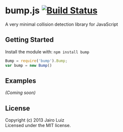 # bump.js [![Build Status](https://travis-ci.org/tangerinagames/bump.js.png)](https://travis-ci.org/tangerinagames/bump.js)

A very minimal collision detection library for JavaScript

## Getting Started
Install the module with: `npm install bump`

```javascript
Bump = require('bump').Bump;
var bump = new Bump()
```

## Examples
_(Coming soon)_

## License
Copyright (c) 2013 Jairo Luiz  
Licensed under the MIT license.
